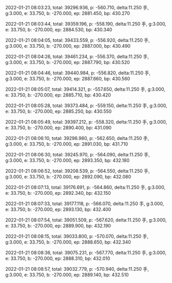 2022-01-21 08:03:23, total: 39296.936, p: -560.710, delta:11.250 手, g:3.000, e: 33.750, b: -270.000, ep: 2881.450, bp: 430.270

2022-01-21 08:03:44, total: 39359.196, p: -558.190, delta:11.250 手, g:3.000, e: 33.750, b: -270.000, ep: 2884.530, bp: 430.340

2022-01-21 08:04:05, total: 39433.559, p: -556.920, delta:11.250 手, g:3.000, e: 33.750, b: -270.000, ep: 2887.000, bp: 430.490

2022-01-21 08:04:26, total: 39461.234, p: -556.370, delta:11.250 手, g:3.000, e: 33.750, b: -270.000, ep: 2887.790, bp: 430.520

2022-01-21 08:04:46, total: 39440.984, p: -556.820, delta:11.250 手, g:3.000, e: 33.750, b: -270.000, ep: 2887.660, bp: 430.560

2022-01-21 08:05:07, total: 39414.321, p: -557.650, delta:11.250 手, g:3.000, e: 33.750, b: -270.000, ep: 2885.710, bp: 430.420

2022-01-21 08:05:28, total: 39373.484, p: -559.150, delta:11.250 手, g:3.000, e: 33.750, b: -270.000, ep: 2885.250, bp: 430.550

2022-01-21 08:05:49, total: 39397.212, p: -558.320, delta:11.250 手, g:3.000, e: 33.750, b: -270.000, ep: 2890.400, bp: 431.090

2022-01-21 08:06:10, total: 39296.980, p: -562.650, delta:11.250 手, g:3.000, e: 33.750, b: -270.000, ep: 2891.030, bp: 431.710

2022-01-21 08:06:30, total: 39245.970, p: -564.090, delta:11.250 手, g:3.000, e: 33.750, b: -270.000, ep: 2893.350, bp: 432.180

2022-01-21 08:06:52, total: 39208.539, p: -564.550, delta:11.250 手, g:3.000, e: 33.750, b: -270.000, ep: 2892.090, bp: 432.080

2022-01-21 08:07:13, total: 39176.691, p: -564.860, delta:11.250 手, g:3.000, e: 33.750, b: -270.000, ep: 2892.340, bp: 432.150

2022-01-21 08:07:33, total: 39177.118, p: -566.070, delta:11.250 手, g:3.000, e: 33.750, b: -270.000, ep: 2893.130, bp: 432.400

2022-01-21 08:07:54, total: 39051.509, p: -567.620, delta:11.250 手, g:3.000, e: 33.750, b: -270.000, ep: 2889.900, bp: 432.190

2022-01-21 08:08:15, total: 39033.800, p: -570.070, delta:11.250 手, g:3.000, e: 33.750, b: -270.000, ep: 2888.650, bp: 432.340

2022-01-21 08:08:36, total: 39075.231, p: -567.770, delta:11.250 手, g:3.000, e: 33.750, b: -270.000, ep: 2888.310, bp: 432.010

2022-01-21 08:08:57, total: 39032.779, p: -570.940, delta:11.250 手, g:3.000, e: 33.750, b: -270.000, ep: 2889.140, bp: 432.510